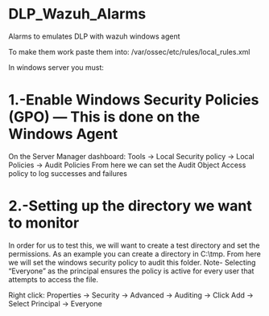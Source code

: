 # DLP_Wazuh_Alarms
Alarms to emulates DLP with wazuh windows agent

To make them work paste them into:
/var/ossec/etc/rules/local_rules.xml


In windows server you must:

# 1.-Enable Windows Security Policies (GPO) — This is done on the Windows Agent
On the Server Manager dashboard:
Tools → Local Security policy → Local Policies → Audit Policies
From here we can set  the Audit Object Access policy to log successes and failures

# 2.-Setting up the directory we want to monitor
In order for us to test this, we will want to create a test directory and set the permissions. As an example you can create a directory in C:\tmp. From here we will set the windows security policy to audit this folder. Note- Selecting “Everyone” as the principal ensures the policy is active for every user that attempts to access the file.

Right click:
Properties → Security → Advanced → Auditing → Click Add → Select Principal → Everyone
